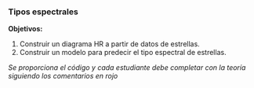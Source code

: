 ### **Tipos espectrales**

**Objetivos:**
1. Construir un diagrama HR a partir de datos de estrellas.
2. Construir un modelo para predecir el tipo espectral de estrellas.

*Se proporciona el código y cada estudiante debe completar con la teoría siguiendo los comentarios en rojo*
